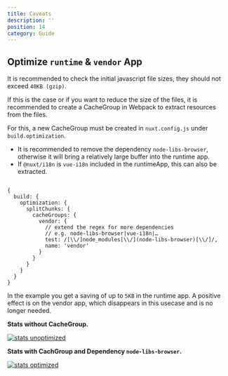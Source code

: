 ```yaml
---
title: Caveats
description: ''
position: 14
category: Guide
---
```


## Optimize `runtime` & `vendor` App

It is recommended to check the initial javascript file sizes, they should not exceed `40KB (gzip)`.

If this is the case or if you want to reduce the size of the files, it is recommended to create a CacheGroup in Webpack to extract resources from the files.

For this, a new CacheGroup must be created in `nuxt.config.js` under `build.optimization`.

- It is recommended to remove the dependency `node-libs-browser`, otherwise it will bring a relatively large buffer into the runtime app.
- If `@nuxt/i18n` is `vue-i18n` included in the runtimeApp, this can also be extracted.


````js[Example Configuration]

{
  build: {
    optimization: {
      splitChunks: {
        cacheGroups: {
          vendor: {
            // extend the regex for more dependencies 
            // e.g. node-libs-browser|vue-i18n|…
            test: /[\\/]node_modules[\\/](node-libs-browser)[\\/]/,
            name: 'vendor'
          }
        }
      }
    }
  }
}

````

In the example you get a saving of up to `5KB` in the runtime app. A positive effect is on the vendor app, which disappears in this usecase and is no longer needed.

**Stats without CacheGroup.**

<a href="/caveats/unoptimized.jpg" target="_blank"><img src="/caveats/unoptimized.jpg" alt="stats unoptimized"/></a>


**Stats with CachGroup and Dependency `node-libs-browser`.**

<a href="/caveats/optimized.jpg" target="_blank"><img src="/caveats/optimized.jpg" alt="stats optimized"/></a>

